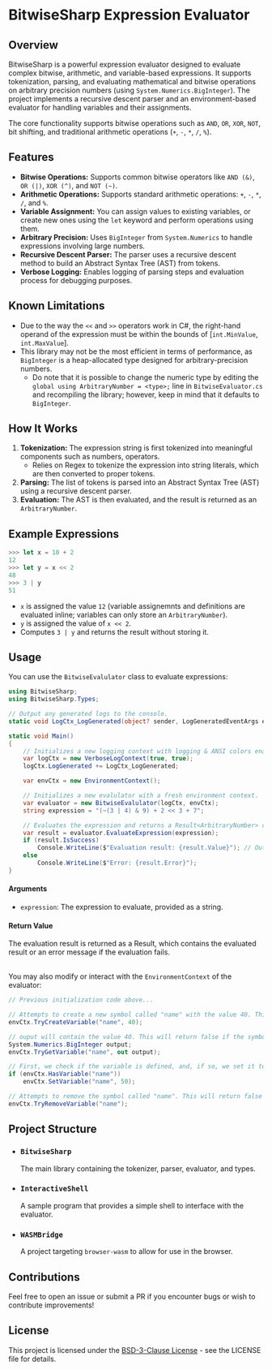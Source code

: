 # BitwiseSharp Expression Evaluator

## Overview
BitwiseSharp is a powerful expression evaluator designed to evaluate complex bitwise, arithmetic, and variable-based expressions. It supports tokenization, parsing, and evaluating mathematical and bitwise operations on arbitrary precision numbers (using `System.Numerics.BigInteger`). The project implements a recursive descent parser and an environment-based evaluator for handling variables and their assignments.

The core functionality supports bitwise operations such as `AND`, `OR`, `XOR`, `NOT`, bit shifting, and traditional arithmetic operations (`+`, `-`, `*`, `/`, `%`).

## Features
- **Bitwise Operations:** Supports common bitwise operators like `AND (&)`, `OR (|)`, `XOR (^)`, and `NOT (~)`.
- **Arithmetic Operations:** Supports standard arithmetic operations: `+`, `-`, `*`, `/`, and `%`.
- **Variable Assignment:** You can assign values to existing variables, or create new ones using the `let` keyword and perform operations using them.
- **Arbitrary Precision:** Uses `BigInteger` from `System.Numerics` to handle expressions involving large numbers.
- **Recursive Descent Parser:** The parser uses a recursive descent method to build an Abstract Syntax Tree (AST) from tokens.
- **Verbose Logging:** Enables logging of parsing steps and evaluation process for debugging purposes.

## Known Limitations
- Due to the way the `<<` and `>>` operators work in C#, the right-hand operand of the expression must be within the bounds of [`int.MinValue`, `int.MaxValue`].
- This library may not be the most efficient in terms of performance, as `BigInteger` is a heap-allocated type designed for arbitrary-precision numbers.
    - Do note that it is possible to change the numeric type by editing the `global using ArbitraryNumber = <type>;` line in `BitwiseEvaluator.cs` and recompiling the library; however, keep in mind that it defaults to `BigInteger`.

## How It Works
1. **Tokenization:** The expression string is first tokenized into meaningful components such as numbers, operators.
    - Relies on Regex to tokenize the expression into string literals, which are then converted to proper tokens.
2. **Parsing:** The list of tokens is parsed into an Abstract Syntax Tree (AST) using a recursive descent parser.
3. **Evaluation:** The AST is then evaluated, and the result is returned as an `ArbitraryNumber`.

## Example Expressions
```js
>>> let x = 10 + 2
12
>>> let y = x << 2
48
>>> 3 | y
51
```
- `x` is assigned the value `12` (variable assignemnts and definitions are evaluated inline; variables can only store an `ArbitraryNumber`).
- `y` is assigned the value of `x << 2`.
- Computes `3 | y` and returns the result without storing it.

## Usage
You can use the `BitwiseEvalulator` class to evaluate expressions:

```csharp
using BitwiseSharp;
using BitwiseSharp.Types;

// Output any generated logs to the console.
static void LogCtx_LogGenerated(object? sender, LogGeneratedEventArgs e) => Console.WriteLine(e.LogData);

static void Main()
{
    // Initializes a new logging context with logging & ANSI colors enabled.
    var logCtx = new VerboseLogContext(true, true);
    logCtx.LogGenerated += LogCtx_LogGenerated;

    var envCtx = new EnvironmentContext();

    // Initializes a new evalulator with a fresh environment context.
    var evaluator = new BitwiseEvalulator(logCtx, envCtx);
    string expression = "(~(3 | 4) & 9) + 2 << 3 + 7";

    // Evaluates the expression and returns a Result<ArbitraryNumber> containing its value or error message.
    var result = evaluator.EvaluateExpression(expression);
    if (result.IsSuccess)
        Console.WriteLine($"Evaluation result: {result.Value}"); // Outputs: 10240
    else
        Console.WriteLine($"Error: {result.Error}");
}
```
#### Arguments
- `expression`: The expression to evaluate, provided as a string.
#### Return Value
The evaluation result is returned as a Result<ArbitraryNumber>, which contains the evaluated result or an error message if the evaluation fails.

\
You may also modify or interact with the `EnvironmentContext` of the evaluator:
```csharp
// Previous initialization code above...

// Attempts to create a new symbol called "name" with the value 40. This will return false if the symbol is already defined.
envCtx.TryCreateVariable("name", 40);

// ouput will contain the value 40. This will return false if the symbol does not exist.
System.Numerics.BigInteger output;
envCtx.TryGetVariable("name", out output);

// First, we check if the variable is defined, and, if so, we set it to 50.
if (envCtx.HasVariable("name"))
    envCtx.SetVariable("name", 50);

// Attempts to remove the symbol called "name". This will return false if the symbol does not exist.
envCtx.TryRemoveVariable("name");
```

## Project Structure
- ### `BitwiseSharp`
    The main library containing the tokenizer, parser, evaluator, and types.
- ### `InteractiveShell`
    A sample program that provides a simple shell to interface with the evaluator.
- ### `WASMBridge`
    A project targeting `browser-wasm` to allow for use in the browser.

## Contributions
Feel free to open an issue or submit a PR if you encounter bugs or wish to contribute improvements!

## License
This project is licensed under the [BSD-3-Clause License](https://opensource.org/license/bsd-3-clause) - see the LICENSE file for details.